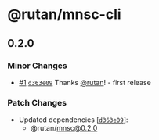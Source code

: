 # @rutan/mnsc-cli

## 0.2.0

### Minor Changes

- [#1](https://github.com/rutan/mnsc/pull/1) [`d363e09`](https://github.com/rutan/mnsc/commit/d363e0944b16572ae29dbbfcf6123e4820de8208) Thanks [@rutan](https://github.com/rutan)! - first release

### Patch Changes

- Updated dependencies [[`d363e09`](https://github.com/rutan/mnsc/commit/d363e0944b16572ae29dbbfcf6123e4820de8208)]:
  - @rutan/mnsc@0.2.0
